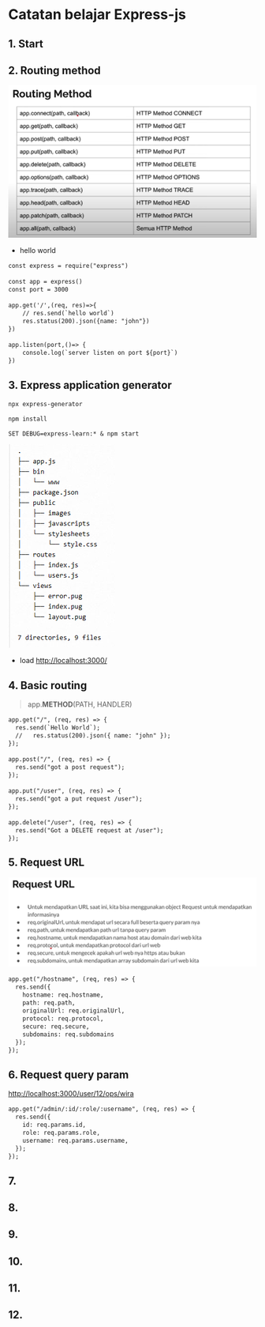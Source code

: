 # Catatan belajar Express-js

## 1. Start

## 2. Routing method
![routing-method-express-js](./image/routing-method-express-js.png)

- hello world
```
const express = require("express")

const app = express()
const port = 3000

app.get('/',(req, res)=>{
    // res.send(`hello world`)
    res.status(200).json({name: "john"})
})

app.listen(port,()=> {
    console.log(`server listen on port ${port}`)
})
```

## 3. Express application generator
```
npx express-generator
```

```
npm install
```

```
SET DEBUG=express-learn:* & npm start
```

![directory-struktur](./image/directory-struktur.png)

- load [http://localhost:3000/](http://localhost:3000/)

## 4. Basic routing 

> app.**METHOD**(PATH, HANDLER)

```
app.get("/", (req, res) => {
  res.send(`Hello World`);
  //   res.status(200).json({ name: "john" });
});

app.post("/", (req, res) => {
  res.send("got a post request");
});

app.put("/user", (req, res) => {
  res.send("got a put request /user");
});

app.delete("/user", (req, res) => {
  res.send("Got a DELETE request at /user");
});
```

## 5. Request URL
![request URL](./image/request-url.png)
```
app.get("/hostname", (req, res) => {
  res.send({
    hostname: req.hostname,
    path: req.path,
    originalUrl: req.originalUrl,
    protocol: req.protocol,
    secure: req.secure,
    subdomains: req.subdomains
  });
});
```
## 6. Request query param
[http://localhost:3000/user/12/ops/wira](http://localhost:3000/user/12/ops/wira)
```
app.get("/admin/:id/:role/:username", (req, res) => {
  res.send({
    id: req.params.id,
    role: req.params.role,
    username: req.params.username,
  });
});
```

## 7.
## 8.
## 9.
## 10.
## 11.
## 12.
















